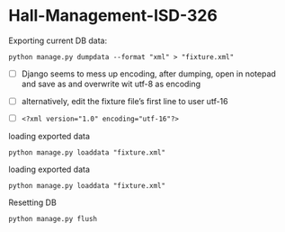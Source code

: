 # Hall-Management-ISD-326
Exporting current DB data:
```
python manage.py dumpdata --format "xml" > "fixture.xml"
```
- [ ]  Django seems to mess up encoding, after dumping, open in notepad and save as and overwrite wit utf-8 as encoding
- [ ]  alternatively, edit the fixture file’s first line to user utf-16
- [ ]  `<?xml version="1.0" encoding="utf-16"?>`
    
    
loading exported data
```
python manage.py loaddata "fixture.xml"
````

loading exported data
```
python manage.py loaddata "fixture.xml"
````
Resetting DB
```
python manage.py flush
```
